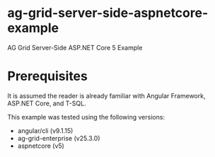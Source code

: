 # ag-grid-server-side-aspnetcore-example
AG Grid Server-Side ASP.NET Core 5 Example

# Prerequisites

It is assumed the reader is already familiar with Angular Framework, ASP.NET Core, and T-SQL.

This example was tested using the following versions:

* angular/cli (v9.1.15)
* ag-grid-enterprise (v25.3.0)
* aspnetcore (v5)
